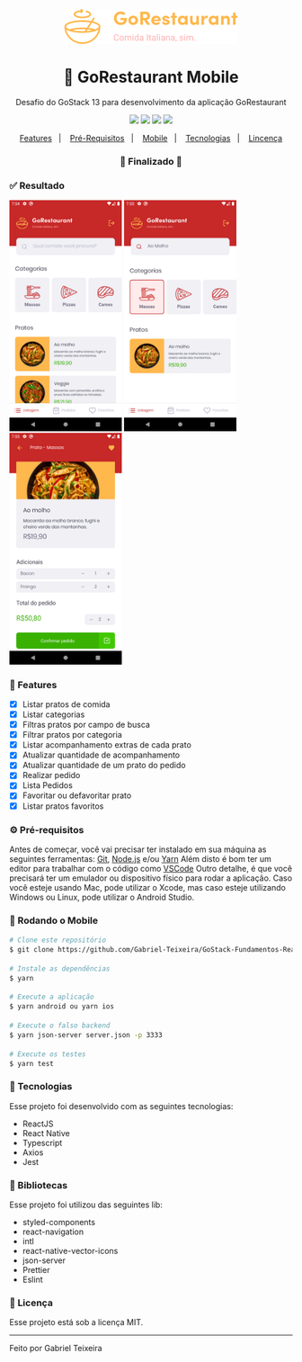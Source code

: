 <p align="center">
  <img src="https://github.com/gabriel-nt/GoRestaurant/blob/master/src/assets/logo-git.png" alt="GoRestaurant" />
</p>
<h1 align="center">
    🚀 GoRestaurant Mobile
</h1>
<p align="center">Desafio do GoStack 13 para desenvolvimento da aplicação GoRestaurant</p>

<p align="center">
  <img src="https://img.shields.io/badge/react%20native%20version-0.62.2-informational"/>
  <!--<img src="https://img.shields.io/badge/repo%20size-2.00%20MB-informational" />-->
  <img src="https://img.shields.io/badge/score-10.00-important" />
  <img src="https://img.shields.io/badge/last%20commit-september-blue" />
  <img src="https://img.shields.io/badge/license-MIT-success"/>
</p>

<p align="center">
  <a href="#-features">Features</a>&nbsp;&nbsp;&nbsp;|&nbsp;&nbsp;&nbsp;
  <a href="#-pré-requisitos">Pré-Requisitos</a>&nbsp;&nbsp;&nbsp;|&nbsp;&nbsp;&nbsp;
  <a href="#-rodando-o-mobile">Mobile</a>&nbsp;&nbsp;&nbsp;|&nbsp;&nbsp;&nbsp;
  <a href="#-tecnologias">Tecnologias</a>&nbsp;&nbsp;&nbsp;|&nbsp;&nbsp;&nbsp;
  <a href="#-licença">Lincença</a>
</p>

<h3 align="center"> 
🚧  Finalizado  🚧
</h3>

### ✅ Resultado
<p>
  <img src="https://github.com/gabriel-nt/GoRestaurant-Mobile/blob/master/src/assets/dashboard.png" alt="GoRestaurant" width="200"/>
  <img src="https://github.com/gabriel-nt/GoRestaurant-Mobile/blob/master/src/assets/food-filter.png" alt="GoRestaurant" width="200"/>
  <img src="https://github.com/gabriel-nt/GoRestaurant-Mobile/blob/master/src/assets/food-detail.png" alt="GoRestaurant" width="200"/>
</p>

### 📎 Features

- [x] Listar pratos de comida
- [x] Listar categorias
- [x] Filtras pratos por campo de busca
- [x] Filtrar pratos por categoria
- [x] Listar acompanhamento extras de cada prato
- [x] Atualizar quantidade de acompanhamento
- [x] Atualizar quantidade de um prato do pedido
- [x] Realizar pedido
- [x] Lista Pedidos
- [x] Favoritar ou defavoritar prato
- [x] Listar pratos favoritos

### ⚙ Pré-requisitos

Antes de começar, você vai precisar ter instalado em sua máquina as seguintes ferramentas:
[Git](https://git-scm.com), [Node.js](https://nodejs.org/en/) e/ou [Yarn](https://https://yarnpkg.com/) 
Além disto é bom ter um editor para trabalhar com o código como [VSCode](https://code.visualstudio.com/)
Outro detalhe, é que você precisará ter um emulador ou dispositivo físico para rodar a aplicação. 
Caso você esteje usando Mac, pode utilizar o Xcode, mas caso esteje utilizando Windows ou Linux, pode utilizar o Android Studio.

### 🎲 Rodando o Mobile

```bash
# Clone este repositório
$ git clone https://github.com/Gabriel-Teixeira/GoStack-Fundamentos-React-Native

# Instale as dependências
$ yarn

# Execute a aplicação
$ yarn android ou yarn ios

# Execute o falso backend
$ yarn json-server server.json -p 3333

# Execute os testes
$ yarn test
```

### 🚀 Tecnologias

Esse projeto foi desenvolvido com as seguintes tecnologias:

- ReactJS
- React Native
- Typescript
- Axios
- Jest

### 📕 Bibliotecas

Esse projeto foi utilizou das seguintes lib:

- styled-components
- react-navigation
- intl
- react-native-vector-icons
- json-server
- Prettier
- Eslint

### 📝 Licença

Esse projeto está sob a licença MIT.

<hr/>

Feito por Gabriel Teixeira

